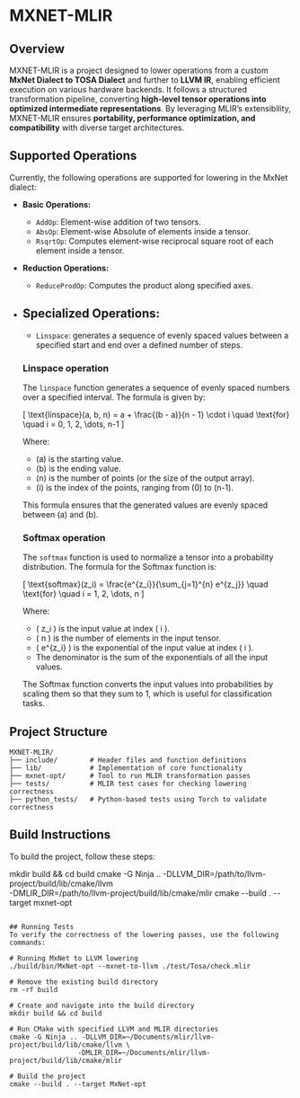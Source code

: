 # MXNET-MLIR
 
## Overview
MXNET-MLIR is a project designed to lower operations from a custom **MxNet Dialect to TOSA Dialect** and further to **LLVM IR**, enabling efficient execution on various hardware backends. It follows a structured transformation pipeline, converting **high-level tensor operations into optimized intermediate representations**. By leveraging MLIR’s extensibility, MXNET-MLIR ensures **portability, performance optimization, and compatibility** with diverse target architectures.
 
## Supported Operations
Currently, the following operations are supported for lowering in the MxNet dialect:
 
- **Basic Operations:**
  - `AddOp`: Element-wise addition of two tensors.
  - `AbsOp`: Element-wise Absolute of elements inside a tensor.
  - `RsqrtOp`: Computes element-wise reciprocal square root of each element inside a tensor.
 
- **Reduction Operations:**
  - `ReduceProdOp`: Computes the product along specified axes.
 
- ## **Specialized Operations:**
  - `Linspace`: generates a sequence of evenly spaced values between a specified start and end over a defined number of steps.

  ### Linspace operation

    The `linspace` function generates a sequence of evenly spaced numbers over a specified interval. The formula is given by:

    \[
    \text{linspace}(a, b, n) = a + \frac{(b - a)}{n - 1} \cdot i \quad \text{for} \quad i = 0, 1, 2, \dots, n-1
    \]

    Where:
    - \(a\) is the starting value.
    - \(b\) is the ending value.
    - \(n\) is the number of points (or the size of the output array).
    - \(i\) is the index of the points, ranging from \(0\) to \(n-1\).

    This formula ensures that the generated values are evenly spaced between \(a\) and \(b\).

    
    ### Softmax operation

    The `softmax` function is used to normalize a tensor into a probability distribution. The formula for the Softmax function is:

    \[
    \text{softmax}(z_i) = \frac{e^{z_i}}{\sum_{j=1}^{n} e^{z_j}} \quad \text{for} \quad i = 1, 2, \dots, n
    \]

    Where:
    - \( z_i \) is the input value at index \( i \).
    - \( n \) is the number of elements in the input tensor.
    - \( e^{z_i} \) is the exponential of the input value at index \( i \).
    - The denominator is the sum of the exponentials of all the input values.

    The Softmax function converts the input values into probabilities by scaling them so that they sum to 1, which is useful for classification tasks.



 
## Project Structure
```
MXNET-MLIR/
├── include/        # Header files and function definitions
├── lib/            # Implementation of core functionality
├── mxnet-opt/      # Tool to run MLIR transformation passes
├── tests/          # MLIR test cases for checking lowering correctness
├── python_tests/   # Python-based tests using Torch to validate correctness
```
 
## Build Instructions

To build the project, follow these steps: 

mkdir build && cd build
cmake -G Ninja .. -DLLVM_DIR=/path/to/llvm-project/build/lib/cmake/llvm \
                 -DMLIR_DIR=/path/to/llvm-project/build/lib/cmake/mlir
cmake --build . --target mxnet-opt
```
 
## Running Tests
To verify the correctness of the lowering passes, use the following commands:
 
# Running MxNet to LLVM lowering
./build/bin/MxNet-opt --mxnet-to-llvm ./test/Tosa/check.mlir
 
# Remove the existing build directory
rm -rf build
 
# Create and navigate into the build directory
mkdir build && cd build
 
# Run CMake with specified LLVM and MLIR directories
cmake -G Ninja .. -DLLVM_DIR=~/Documents/mlir/llvm-project/build/lib/cmake/llvm \
                 -DMLIR_DIR=~/Documents/mlir/llvm-project/build/lib/cmake/mlir
 
# Build the project
cmake --build . --target MxNet-opt
 
```
